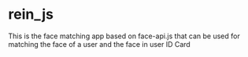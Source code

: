# rein_js
 This is the face matching app based on face-api.js that can be used for matching the face of a user and the face in user ID Card
